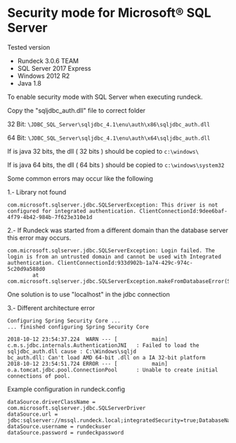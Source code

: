 # Security mode for Microsoft&reg; SQL Server

Tested version

- Rundeck 3.0.6 TEAM
- SQL Server 2017 Express
- Windows 2012 R2
- Java 1.8

To enable security mode with SQL Server when executing rundeck.

Copy the "sqljdbc_auth.dll" file to correct folder

32 Bit: `\JDBC_SQL_Server\sqljdbc_4.1\enu\auth\x86\sqljdbc_auth.dll`

64 Bit: `\JDBC_SQL_Server\sqljdbc_4.1\enu\auth\x64\sqljdbc_auth.dll`

If is java 32 bits, the dll ( 32 bits ) should be copied to `c:\windows\`

If is java 64 bits, the dll ( 64 bits ) should be copied to `c:\windows\system32`

Some common errors may occur like the following

1.- Library not found

```log
com.microsoft.sqlserver.jdbc.SQLServerException: This driver is not configured for integrated authentication. ClientConnectionId:9dee6baf-4f79-4b42-984b-7f623e310e1d
```

2.- If Rundeck was started from a different domain than the database server this error may occurs.

```log
com.microsoft.sqlserver.jdbc.SQLServerException: Login failed. The login is from an untrusted domain and cannot be used with Integrated authentication. ClientConnectionId:933d902b-1a74-429c-974c-5c20d9a588d0
        at com.microsoft.sqlserver.jdbc.SQLServerException.makeFromDatabaseError(SQLServerException.java:259)
```

One solution is to use "localhost" in the jdbc connection

3.- Different architecture error

```log
Configuring Spring Security Core ...
... finished configuring Spring Security Core

2018-10-12 23:54:37.224  WARN --- [           main] c.m.s.jdbc.internals.AuthenticationJNI   : Failed to load the sqljdbc_auth.dll cause : C:\Windows\sqljd
bc_auth.dll: Can't load AMD 64-bit .dll on a IA 32-bit platform
2018-10-12 23:54:51.724 ERROR --- [           main] o.a.tomcat.jdbc.pool.ConnectionPool      : Unable to create initial connections of pool.
```

Example configuration in rundeck.config

```properties
dataSource.driverClassName = com.microsoft.sqlserver.jdbc.SQLServerDriver
dataSource.url = jdbc:sqlserver://mssql.rundeck.local;integratedSecurity=true;DatabaseName=rundeck
dataSource.username = rundeckuser
dataSource.password = rundeckpassword
```
